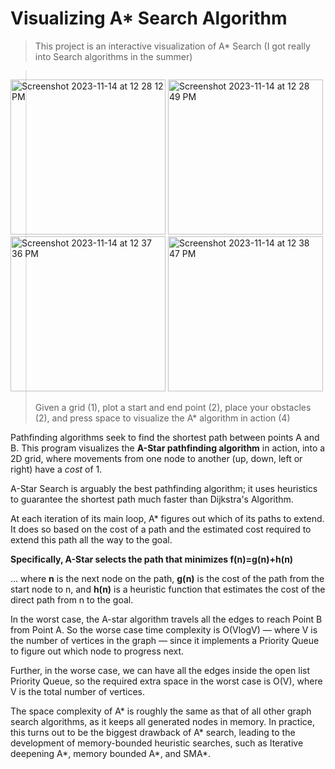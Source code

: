 # Visualizing A* Search Algorithm

> This project is an interactive visualization of A* Search (I got really into Search algorithms in the summer)

<body>
    <p style="float: left;">
      <img width="248" height="248" alt="Screenshot 2023-11-14 at 12 28 12 PM" src="https://github.com/alankct/A-Star-Visualizer/assets/86837040/321a8e7f-3498-496b-b04e-442d72262ad6">
      <img width="248" height="248" alt="Screenshot 2023-11-14 at 12 28 49 PM" src="https://github.com/alankct/A-Star-Visualizer/assets/86837040/05866a96-1f84-4e1c-a14b-79b0e5e355c9">
      <img width="248" height="248" alt="Screenshot 2023-11-14 at 12 37 36 PM" src="https://github.com/alankct/A-Star-Visualizer/assets/86837040/478de2e6-e817-4d40-b63b-9776d330664e">
      <img width="248" height="248" alt="Screenshot 2023-11-14 at 12 38 47 PM" src="https://github.com/alankct/A-Star-Visualizer/assets/86837040/cdf13b28-1c2c-4def-aa99-b30ae49147da">
    </p>
</body>

> Given a grid (1), plot a start and end point (2), place your obstacles (2), and press space to visualize the A* algorithm in action (4)


Pathfinding algorithms seek to find the shortest path between points A and B. 
This program visualizes the **A-Star pathfinding algorithm** in action, into a 2D grid, where movements
from one node to another (up, down, left or right) have a _cost_ of 1.

A-Star Search is arguably the best pathfinding algorithm; it uses heuristics to guarantee the shortest
path much faster than Dijkstra's Algorithm.

At each iteration of its main loop, A* figures out which of its paths to extend. It does so based
on the cost of a path and the estimated cost required to extend this path all the way to the goal. 

**Specifically, A-Star selects the path that minimizes f(n)=g(n)+h(n)**

... where **n** is the next node on the path, **g(n)** is the cost of the path from the start node to n, 
and **h(n)** is a heuristic function that estimates the cost of the direct path from n to the goal.

In the worst case, the A-star algorithm travels all the edges to reach Point B from Point A. So the
worse case time complexity is O(VlogV) — where V is the number of vertices in the graph — since it
implements a Priority Queue to figure out which node to progress next. 

Further, in the worse case, we can have all the edges inside the open list Priority Queue, so the
required extra space in the worst case is O(V), where V is the total number of vertices.

The space complexity of A* is roughly the same as that of all other graph search algorithms, as it
keeps all generated nodes in memory. In practice, this turns out to be the biggest drawback of A*
search, leading to the development of memory-bounded heuristic searches, such as Iterative deepening
A*, memory bounded A*, and SMA*.
